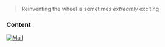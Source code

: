 <!--
![MY Github Stats](https://github-readme-stats.vercel.app/api?username=cog25&count_private=true&show_icons=true&theme=dark)


[![Most Used Languages](https://github-readme-stats.vercel.app/api/top-langs/?username=cog25&count_private=true&theme=dark)](https://github.com/anuraghazra/github-readme-stats)


[![Solved.ac
프로필](http://mazassumnida.wtf/api/generate_badge?boj=cog25)](https://solved.ac/cog25)
--->
> Reinventing the wheel is sometimes _extreamly_ exciting

### Content
[![Mail](https://img.shields.io/badge/%20-Mail-black?color=3B81C2&style=for-the-badge&logo=gmail&logoColor=ffffff)](mailto:cog25@cog.land)
